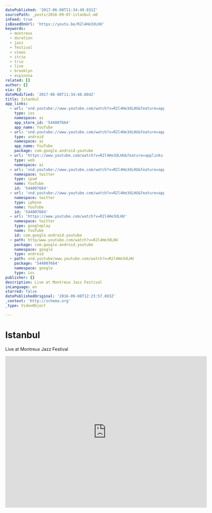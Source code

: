 ```yaml
---
datePublished: '2017-06-08T11:34:49.831Z'
sourcePath: _posts/2016-09-07-istanbul.md
inFeed: true
isBasedOnUrl: 'https://youtu.be/R2l4He3dLHU'
keywords:
  - montreux
  - duration
  - jazz
  - festival
  - views
  - itrio
  - trio
  - live
  - brooklyn
  - espinosa
related: []
author: []
via: {}
dateModified: '2017-06-08T11:34:48.884Z'
title: Istanbul
app_links:
  - url: 'vnd.youtube://www.youtube.com/watch?v=R2l4He3dLHU&feature=applinks'
    type: ios
    namespace: ai
    app_store_id: '544007664'
    app_name: YouTube
  - url: 'vnd.youtube://www.youtube.com/watch?v=R2l4He3dLHU&feature=applinks'
    type: android
    namespace: ai
    app_name: YouTube
    package: com.google.android.youtube
  - url: 'https://www.youtube.com/watch?v=R2l4He3dLHU&feature=applinks'
    type: web
    namespace: ai
  - url: 'vnd.youtube://www.youtube.com/watch?v=R2l4He3dLHU&feature=applinks'
    namespace: twitter
    type: ipad
    name: YouTube
    id: '544007664'
  - url: 'vnd.youtube://www.youtube.com/watch?v=R2l4He3dLHU&feature=applinks'
    namespace: twitter
    type: iphone
    name: YouTube
    id: '544007664'
  - url: 'https://www.youtube.com/watch?v=R2l4He3dLHU'
    namespace: twitter
    type: googleplay
    name: YouTube
    id: com.google.android.youtube
  - path: http/www.youtube.com/watch?v=R2l4He3dLHU
    package: com.google.android.youtube
    namespace: google
    type: android
  - path: vnd.youtube/www.youtube.com/watch?v=R2l4He3dLHU
    package: '544007664'
    namespace: google
    type: ios
publisher: {}
description: Live at Montreux Jazz Festival
inLanguage: en
starred: false
datePublishedOriginal: '2016-09-08T12:23:57.893Z'
_context: 'http://schema.org'
_type: VideoObject

---
```

# Istanbul

Live at Montreux Jazz Festival

<iframe src="https://cdn.embedly.com/widgets/media.html?src=https%3A%2F%2Fwww.youtube.com%2Fembed%2FR2l4He3dLHU%3Ffeature%3Doembed&amp;url=http%3A%2F%2Fwww.youtube.com%2Fwatch%3Fv%3DR2l4He3dLHU&amp;image=https%3A%2F%2Fi.ytimg.com%2Fvi%2FR2l4He3dLHU%2Fhqdefault.jpg&amp;key=b7d04c9b404c499eba89ee7072e1c4f7&amp;type=text%2Fhtml&amp;schema=youtube" width="640" height="480" scrolling="no" frameborder="0" allowfullscreen="" style=""></iframe>